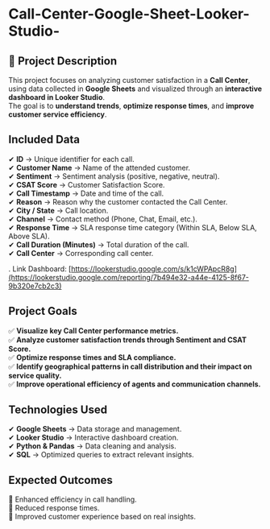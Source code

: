 # Call-Center-Google-Sheet-Looker-Studio-

## 📌 **Project Description**  
This project focuses on analyzing customer satisfaction in a **Call Center**, using data collected in **Google Sheets** and visualized through an **interactive dashboard in Looker Studio**.  
The goal is to **understand trends**, **optimize response times**, and **improve customer service efficiency**.  

##  **Included Data**  
✔ **ID** → Unique identifier for each call.  
✔ **Customer Name** → Name of the attended customer.  
✔ **Sentiment** → Sentiment analysis (positive, negative, neutral).  
✔ **CSAT Score** → Customer Satisfaction Score.  
✔ **Call Timestamp** → Date and time of the call.  
✔ **Reason** → Reason why the customer contacted the Call Center.  
✔ **City / State** → Call location.  
✔ **Channel** → Contact method (Phone, Chat, Email, etc.).  
✔ **Response Time** → SLA response time category (Within SLA, Below SLA, Above SLA).  
✔ **Call Duration (Minutes)** → Total duration of the call.  
✔ **Call Center** → Corresponding call center.  

. Link Dashboard: [https://lookerstudio.google.com/s/k1cWPApcR8g](https://lookerstudio.google.com/reporting/7b494e32-a44e-4125-8f67-9b320e7cb2c3)

##  **Project Goals**  
✅ **Visualize key Call Center performance metrics.**  
✅ **Analyze customer satisfaction trends through Sentiment and CSAT Score.**  
✅ **Optimize response times and SLA compliance.**  
✅ **Identify geographical patterns in call distribution and their impact on service quality.**  
✅ **Improve operational efficiency of agents and communication channels.**  

##  **Technologies Used**  
✔ **Google Sheets** → Data storage and management.  
✔ **Looker Studio** → Interactive dashboard creation.  
✔ **Python & Pandas** → Data cleaning and analysis.  
✔ **SQL** → Optimized queries to extract relevant insights.  

##  **Expected Outcomes**  
🔹 Enhanced efficiency in call handling.  
🔹 Reduced response times.  
🔹 Improved customer experience based on real insights.  

